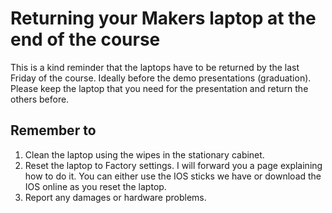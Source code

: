 # Returning your Makers laptop at the end of the course

This is a kind reminder that the laptops have to be returned by the last Friday of the course.  Ideally before the demo presentations (graduation). Please keep the laptop that you need for the presentation and return the others before.

## Remember to

1. Clean the laptop using the wipes in the stationary cabinet.
2. Reset the laptop to Factory settings. I will forward you a page explaining how to do it. You can either use the IOS sticks we have or download the IOS online as you reset the laptop.
3. Report any damages or hardware problems.
